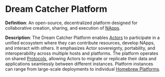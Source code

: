 # Dream Catcher Platform

**Definition**: An open-source, decentralized platform designed for collaborative creation, sharing, and execution of [NApps](#napp-natural-language-application).

**Description**: The Dream Catcher Platform enables [Actors](#actor) to participate in a unified ecosystem where they can contribute resources, develop NApps, and interact with others. It emphasizes Actor sovereignty, portability, and interoperability across multiple hosts and platforms. The platform operates on shared [Protocols](#protocol), allowing Actors to migrate or replicate their data and applications seamlessly between different instances. Platform instances can range from large-scale deployments to individual [Homebrew Platforms](#homebrew-platform). 